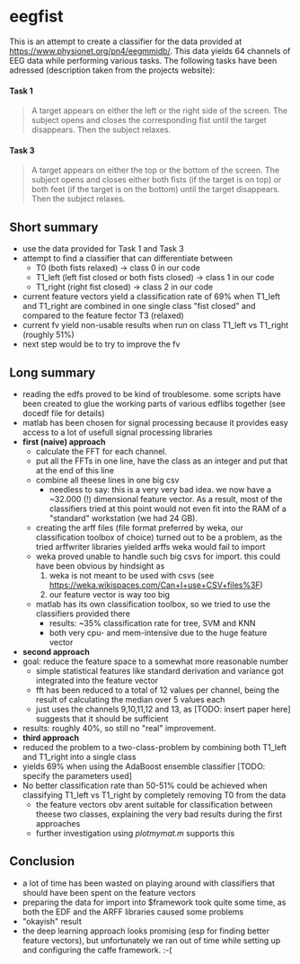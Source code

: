 # eegfist
This is an attempt to create a classifier for the data provided at https://www.physionet.org/pn4/eegmmidb/. This data yields 64 channels of EEG data while performing various tasks. The following tasks have been adressed (description taken from the projects website):

#### Task 1

> A target appears on either the left or the right side of the screen. The subject opens and closes the corresponding fist until the target disappears. Then the subject relaxes.

#### Task 3

> A target appears on either the top or the bottom of the screen. The subject opens and closes either both fists (if the target is on top) or both feet (if the target is on the bottom) until the target disappears. Then the subject relaxes.

## Short summary
- use the data provided for Task 1 and Task 3
- attempt to find a classifier that can differentiate between 
   - T0 (both fists relaxed) -> class 0 in our code
   - T1_left (left fist closed or both fists closed) -> class 1 in our code
   - T1_right (right fist closed) -> class 2 in our code
- current feature vectors yield a classification rate of 69% when T1_left and T1_right are combined in one single class "fist closed" and compared to the feature fector T3 (relaxed)
- current fv yield non-usable results when run on class T1_left vs T1_right (roughly 51%)
- next step would be to try to improve the fv

## Long summary
 - reading the edfs proved to be kind of troublesome. some scripts have been created to glue the working parts of various edflibs together (see docedf file for details)
 - matlab has been chosen for signal processing because it provides easy access to a lot of usefull signal processing libraries
 - __first (naive) approach__
   - calculate the FFT for each channel.
   - put all the FFTs in one line, have the class as an integer and put that at the end of this line
   - combine all theese lines in one big csv
     - needless to say: this is a very very bad idea. we now have a ~32.000 (!) dimensional feature vector. As a result, most of the classifiers tried at this point would not even fit into the RAM of a "standard" workstation (we had 24 GB).
   - creating the arff files (file format preferred by weka, our classification toolbox of choice) turned out to be a problem, as the tried arffwriter libraries yielded arffs weka would fail to import
   - weka proved unable to handle such big csvs for import. this could have been obvious by hindsight as
     1. weka is not meant to be used with csvs (see <https://weka.wikispaces.com/Can+I+use+CSV+files%3F>)
     2. our feature vector is way too big
   - matlab has its own classification toolbox, so we tried to use the classifiers provided there
     - results: ~35% classification rate for tree, SVM and KNN
     - both very cpu- and mem-intensive due to the huge feature vector
 - __second approach__
  - goal: reduce the feature space to a somewhat more reasonable number
    - simple statistical features like standard derivation and variance got integrated into the feature vector
    - fft has been reduced to a total of 12 values per channel, being the result of calculating the median over 5 values each
    - just uses the channels 9,10,11,12 and 13, as [TODO: insert paper here] suggests that it should be sufficient
  - results: roughly 40%, so still no "real" improvement.
 - __third approach__
  - reduced the problem to a two-class-problem by combining both T1_left and T1_right into a single class
  - yields 69% when using the AdaBoost ensemble classifier [TODO: specify the parameters used]
  - No better classification rate than 50-51% could be achieved when classifying T1_left vs T1_right by completely removing T0 from the data
    - the feature vectors obv arent suitable for classification between theese two classes, explaining the very bad results during the first approaches
    - further investigation using _plotmymat.m_ supports this

## Conclusion
  - a lot of time has been wasted on playing around with classifiers that should have been spent on the feature vectors
  - preparing the data for import into $framework took quite some time, as both the EDF and the ARFF libraries caused some problems
  - "okayish" result
  - the deep learning approach looks promising (esp for finding better feature vectors), but unfortunately we ran out of time while setting up and configuring the caffe framework. :-(
